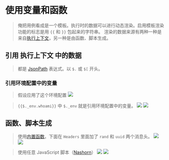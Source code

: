 # 使用变量和函数

> 俺把用例看成是一个模板。执行时的数据可以进行动态渲染。启用模板渲染功能的标志是用 `{{` 和 `}}` 包起来的字符串。
> 渲染的数据来源有两种一种是来自[执行上下文](/zh-cn/context)，另一种是由函数、脚本生成。

## 引用 执行上下文 中的数据

> 都是 [JsonPath](https://goessner.net/articles/JsonPath/) 表达式。以 `$.` 或 `$[` 开头。

### 引用环境配置中的变量

> 假设应用了这个环境配置
> ![](./images/env.png)

> `{{$._env.whoami}}` 中 `$._env` 就是引用环境配置中的变量。
> ![](./images/env-headers.png)
> ![](./images/env-result.png)

## 函数、脚本生成

> 使用[内置函数](/zh-cn/function)。下面在 `Headers` 里面加了 `rand` 和 `uuid` 两个消息头。
> ![](./images/func.png)
> ![](./images/func-result.png)

> 使用任意 JavaScript 脚本（[Nashorn](https://en.wikipedia.org/wiki/Nashorn_(JavaScript_engine))）
> ![](./images/env-script.png)
> ![](./images/env-script-result.png)
